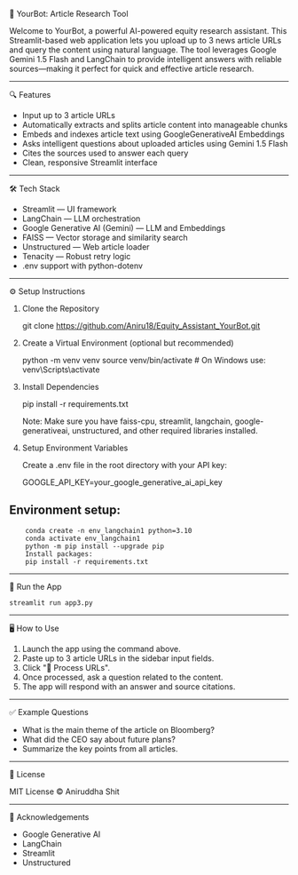 
🤖 YourBot: Article Research Tool

Welcome to YourBot, a powerful AI-powered equity research assistant. This Streamlit-based web application lets you upload up to 3 news article URLs and query the content using natural language. The tool leverages Google Gemini 1.5 Flash and LangChain to provide intelligent answers with reliable sources—making it perfect for quick and effective article research.

---

🔍 Features

- Input up to 3 article URLs
- Automatically extracts and splits article content into manageable chunks
- Embeds and indexes article text using GoogleGenerativeAI Embeddings
- Asks intelligent questions about uploaded articles using Gemini 1.5 Flash
- Cites the sources used to answer each query
- Clean, responsive Streamlit interface

---

🛠️ Tech Stack

- Streamlit — UI framework
- LangChain — LLM orchestration
- Google Generative AI (Gemini) — LLM and Embeddings
- FAISS — Vector storage and similarity search
- Unstructured — Web article loader
- Tenacity — Robust retry logic
- .env support with python-dotenv

---

⚙️ Setup Instructions

1. Clone the Repository

    git clone https://github.com/Aniru18/Equity_Assistant_YourBot.git

2. Create a Virtual Environment (optional but recommended)

    python -m venv venv
    source venv/bin/activate   # On Windows use: venv\Scripts\activate

3. Install Dependencies

    pip install -r requirements.txt

    Note: Make sure you have faiss-cpu, streamlit, langchain, google-generativeai, unstructured, and other required libraries installed.

4. Setup Environment Variables

    Create a .env file in the root directory with your API key:

    GOOGLE_API_KEY=your_google_generative_ai_api_key
## Environment setup:

		conda create -n env_langchain1 python=3.10  
		conda activate env_langchain1
		python -m pip install --upgrade pip
		Install packages:
		pip install -r requirements.txt


---

🚀 Run the App

    streamlit run app3.py

---

🖥️ How to Use

1. Launch the app using the command above.
2. Paste up to 3 article URLs in the sidebar input fields.
3. Click "🚀 Process URLs".
4. Once processed, ask a question related to the content.
5. The app will respond with an answer and source citations.

---

✅ Example Questions

- What is the main theme of the article on Bloomberg?
- What did the CEO say about future plans?
- Summarize the key points from all articles.

---

📜 License

MIT License © Aniruddha Shit

---

🙌 Acknowledgements

- Google Generative AI
- LangChain
- Streamlit
- Unstructured
